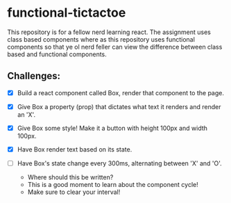 # functional-tictactoe

This repository is for a fellow nerd learning react. The assignment uses class based components where as this repository uses functional components so that ye ol nerd feller can view the difference between class based and functional components.

## Challenges:

- [x] Build a react component called Box, render that component to the page.

- [x] Give Box a property (prop) that dictates what text it renders and render an 'X'.

- [x] Give Box some style! Make it a button with height 100px and width 100px.

- [x] Have Box render text based on its state.

- [ ] Have Box's state change every 300ms, alternating between 'X' and 'O'.
  - Where should this be written?
  - This is a good moment to learn about the component cycle!
  - Make sure to clear your interval!
